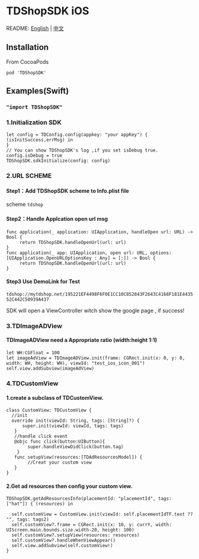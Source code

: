 # TDShopSDK iOS

README: [English](https://github.com/mobisummer/TDShopSDK/blob/master/README.md) | [中文](https://github.com/mobisummer/TDShopSDK/blob/master/README-zh.md)

## Installation

From CocoaPods

`pod 'TDShopSDK'`

## Examples(Swift)

###  `"import TDShopSDK"`

### 1.Initialization SDK
```
let config = TDConfig.config(appkey: "your appKey") { (isInitSuccess,errMsg) in
}
// You can show TDShopSDK's log ,if you set isDebug true.
config.isDebug = true
TDShopSDK.sdkInitialize(config: config)
```

### 2.URL SCHEME 

#### Step1：Add TDShopSDK scheme to Info.plist file 

scheme `tdshop`

#### Step2：Handle Applcation open url msg
```
func application(_ application: UIApplication, handleOpen url: URL) -> Bool {
     return TDShopSDK.handleOpenUrl(url: url)
}
func application(_ app: UIApplication, open url: URL, options: [UIApplication.OpenURLOptionsKey : Any] = [:]) -> Bool {
     return TDShopSDK.handleOpenUrl(url: url)
}
```
#### Step3 Use DemoLink for Test

`tdshop://mytdshop.net/195221EF4498F6F0E1CC10C852843F2643C4168F181E443552C442C50939A437`

SDK will open a ViewController witch show the google page , if success!

### 3.TDImageADView 
#### TDImageADView need a  Appropriate ratio (width:height 1:1)
```
let WH:CGFloat = 100
let imageAdView = TDImageADView.init(frame: CGRect.init(x: 0, y: 0, width: WH, height: WH), viewId: "test_ios_icon_001")
self.view.addSubview(imageAdView)
```

### 4.TDCustomView 
#### 1.create a subclass of TDCustomView.
```
class CustomView: TDCustomView {
  //init
  override init(viewId: String, tags: [String]?) {
      super.init(viewId: viewId, tags: tags)
   }
   //handle click event
   @objc func click(button:UIButton){
        super.handleViewDidClick(button.tag)
    }
   func setupView(resources:[TDAdResourcesModel]) {
        //Creat your custom view 
   }
}
```
#### 2.Get ad resources then config your custom view.
```
TDShopSDK.getAdResourcesInfo(placementId: "placementId", tags: ["hat"]) { (resources) in
            
  self.customView = CustomView.init(viewId: self.placementIdTF.text ?? "", tags: tags2)
  self.customView?.frame = CGRect.init(x: 10, y: currY, width: UIScreen.main.bounds.size.width-20, height: 100)
  self.customView?.setupView(resources: resources)
  self.customView?.handleWhenViewAppear()
  self.view.addSubview(self.customView!)
}
```

